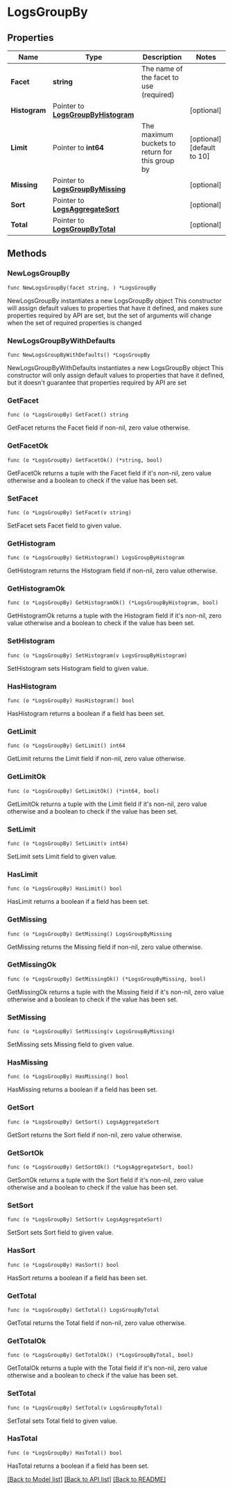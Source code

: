 # LogsGroupBy

## Properties

Name | Type | Description | Notes
---- | ---- | ----------- | ------
**Facet** | **string** | The name of the facet to use (required) | 
**Histogram** | Pointer to [**LogsGroupByHistogram**](LogsGroupByHistogram.md) |  | [optional] 
**Limit** | Pointer to **int64** | The maximum buckets to return for this group by | [optional] [default to 10]
**Missing** | Pointer to [**LogsGroupByMissing**](LogsGroupByMissing.md) |  | [optional] 
**Sort** | Pointer to [**LogsAggregateSort**](LogsAggregateSort.md) |  | [optional] 
**Total** | Pointer to [**LogsGroupByTotal**](LogsGroupByTotal.md) |  | [optional] 

## Methods

### NewLogsGroupBy

`func NewLogsGroupBy(facet string, ) *LogsGroupBy`

NewLogsGroupBy instantiates a new LogsGroupBy object
This constructor will assign default values to properties that have it defined,
and makes sure properties required by API are set, but the set of arguments
will change when the set of required properties is changed

### NewLogsGroupByWithDefaults

`func NewLogsGroupByWithDefaults() *LogsGroupBy`

NewLogsGroupByWithDefaults instantiates a new LogsGroupBy object
This constructor will only assign default values to properties that have it defined,
but it doesn't guarantee that properties required by API are set

### GetFacet

`func (o *LogsGroupBy) GetFacet() string`

GetFacet returns the Facet field if non-nil, zero value otherwise.

### GetFacetOk

`func (o *LogsGroupBy) GetFacetOk() (*string, bool)`

GetFacetOk returns a tuple with the Facet field if it's non-nil, zero value otherwise
and a boolean to check if the value has been set.

### SetFacet

`func (o *LogsGroupBy) SetFacet(v string)`

SetFacet sets Facet field to given value.


### GetHistogram

`func (o *LogsGroupBy) GetHistogram() LogsGroupByHistogram`

GetHistogram returns the Histogram field if non-nil, zero value otherwise.

### GetHistogramOk

`func (o *LogsGroupBy) GetHistogramOk() (*LogsGroupByHistogram, bool)`

GetHistogramOk returns a tuple with the Histogram field if it's non-nil, zero value otherwise
and a boolean to check if the value has been set.

### SetHistogram

`func (o *LogsGroupBy) SetHistogram(v LogsGroupByHistogram)`

SetHistogram sets Histogram field to given value.

### HasHistogram

`func (o *LogsGroupBy) HasHistogram() bool`

HasHistogram returns a boolean if a field has been set.

### GetLimit

`func (o *LogsGroupBy) GetLimit() int64`

GetLimit returns the Limit field if non-nil, zero value otherwise.

### GetLimitOk

`func (o *LogsGroupBy) GetLimitOk() (*int64, bool)`

GetLimitOk returns a tuple with the Limit field if it's non-nil, zero value otherwise
and a boolean to check if the value has been set.

### SetLimit

`func (o *LogsGroupBy) SetLimit(v int64)`

SetLimit sets Limit field to given value.

### HasLimit

`func (o *LogsGroupBy) HasLimit() bool`

HasLimit returns a boolean if a field has been set.

### GetMissing

`func (o *LogsGroupBy) GetMissing() LogsGroupByMissing`

GetMissing returns the Missing field if non-nil, zero value otherwise.

### GetMissingOk

`func (o *LogsGroupBy) GetMissingOk() (*LogsGroupByMissing, bool)`

GetMissingOk returns a tuple with the Missing field if it's non-nil, zero value otherwise
and a boolean to check if the value has been set.

### SetMissing

`func (o *LogsGroupBy) SetMissing(v LogsGroupByMissing)`

SetMissing sets Missing field to given value.

### HasMissing

`func (o *LogsGroupBy) HasMissing() bool`

HasMissing returns a boolean if a field has been set.

### GetSort

`func (o *LogsGroupBy) GetSort() LogsAggregateSort`

GetSort returns the Sort field if non-nil, zero value otherwise.

### GetSortOk

`func (o *LogsGroupBy) GetSortOk() (*LogsAggregateSort, bool)`

GetSortOk returns a tuple with the Sort field if it's non-nil, zero value otherwise
and a boolean to check if the value has been set.

### SetSort

`func (o *LogsGroupBy) SetSort(v LogsAggregateSort)`

SetSort sets Sort field to given value.

### HasSort

`func (o *LogsGroupBy) HasSort() bool`

HasSort returns a boolean if a field has been set.

### GetTotal

`func (o *LogsGroupBy) GetTotal() LogsGroupByTotal`

GetTotal returns the Total field if non-nil, zero value otherwise.

### GetTotalOk

`func (o *LogsGroupBy) GetTotalOk() (*LogsGroupByTotal, bool)`

GetTotalOk returns a tuple with the Total field if it's non-nil, zero value otherwise
and a boolean to check if the value has been set.

### SetTotal

`func (o *LogsGroupBy) SetTotal(v LogsGroupByTotal)`

SetTotal sets Total field to given value.

### HasTotal

`func (o *LogsGroupBy) HasTotal() bool`

HasTotal returns a boolean if a field has been set.


[[Back to Model list]](../README.md#documentation-for-models) [[Back to API list]](../README.md#documentation-for-api-endpoints) [[Back to README]](../README.md)


